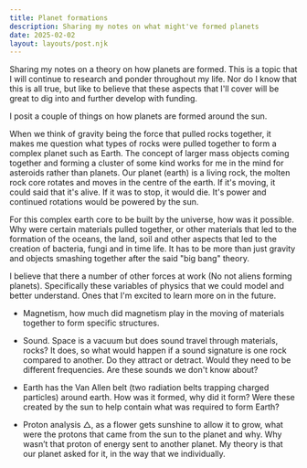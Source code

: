 ```yaml
---
title: Planet formations
description: Sharing my notes on what might've formed planets
date: 2025-02-02
layout: layouts/post.njk
---
```


Sharing my notes on a theory on how planets are formed. This is a topic that I will continue to research and ponder throughout my life. Nor do I know that this is all true, but like to believe that these aspects that I'll cover will be great to dig into and further develop with funding.

I posit a couple of things on how planets are formed around the sun.

When we think of gravity being the force that pulled rocks together, it makes me question what types of rocks were pulled together to form a complex planet such as Earth. The concept of larger mass objects coming together and forming a cluster of some kind works for me in the mind for asteroids rather than planets. Our planet (earth) is a living rock, the molten rock core rotates and moves in the centre of the earth. If it's moving, it could said that it's alive. If it was to stop, it would die. It's power and continued rotations would be powered by the sun.

For this complex earth core to be built by the universe, how was it possible. Why were certain materials pulled together, or other materials that led to the formation of the oceans, the land, soil and other aspects that led to the creation of bacteria, fungi and in time life. It has to be more than just gravity and objects smashing together after the said "big bang" theory.

I believe that there a number of other forces at work (No not aliens forming planets). Specifically these variables of physics that we could model and better understand. Ones that I'm excited to learn more on in the future.

- Magnetism, how much did magnetism play in the moving of materials together to form specific structures.

- Sound. Space is a vacuum but does sound travel through materials, rocks? It does, so what would happen if a sound signature is one rock compared to another. Do they attract or detract. Would they need to be different frequencies. Are these sounds we don't know about? 

- Earth has the Van Allen belt (two radiation belts trapping charged particles) around earth. How was it formed, why did it form? Were these created by the sun to help contain what was required to form Earth?
- Proton analysis △, as a flower gets sunshine to allow it to grow, what were the protons that came from the sun to the planet and why. Why wasn’t that proton of energy sent to another planet. My theory is that our planet asked for it, in the way that we individually.
